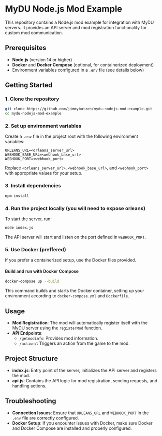 
# MyDU Node.js Mod Example

This repository contains a Node.js mod example for integration with MyDU servers. It provides an API server and mod registration functionality for custom mod communication.

## Prerequisites

- **Node.js** (version 14 or higher)
- **Docker** and **Docker Compose** (optional, for containerized deployment)
- Environment variables configured in a `.env` file (see details below)

## Getting Started

### 1. Clone the repository

```bash
git clone https://github.com/jimmybutzen/mydu-nodejs-mod-example.git
cd mydu-nodejs-mod-example
```

### 2. Set up environment variables

Create a `.env` file in the project root with the following environment variables:

```env
ORLEANS_URL=<orleans_server_url>
WEBHOOK_BASE_URL=<webhook_base_url>
WEBHOOK_PORT=<webhook_port>
```

Replace `<orleans_server_url>`, `<webhook_base_url>`, and `<webhook_port>` with appropriate values for your setup.

### 3. Install dependencies

```bash
npm install
```

### 4. Run the project locally (you will need to expose orleans)

To start the server, run:

```bash
node index.js
```

The API server will start and listen on the port defined in `WEBHOOK_PORT`.

### 5. Use Docker (preffered)

If you prefer a containerized setup, use the Docker files provided.

#### Build and run with Docker Compose

```bash
docker-compose up --build
```

This command builds and starts the Docker container, setting up your environment according to `docker-compose.yml` and `Dockerfile`.

## Usage

- **Mod Registration**: The mod will automatically register itself with the MyDU server using the `registerMod` function.
- **API Endpoints**:
  - `/getmodinfo`: Provides mod information.
  - `/action/`: Triggers an action from the game to the mod.

## Project Structure

- **index.js**: Entry point of the server, initializes the API server and registers the mod.
- **api.js**: Contains the API logic for mod registration, sending requests, and handling actions.

## Troubleshooting

- **Connection Issues**: Ensure that `ORLEANS_URL` and `WEBHOOK_PORT` in the `.env` file are correctly configured.
- **Docker Setup**: If you encounter issues with Docker, make sure Docker and Docker Compose are installed and properly configured.
